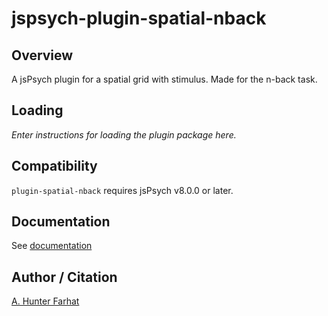 # jspsych-plugin-spatial-nback

## Overview

A jsPsych plugin for a spatial grid with stimulus. Made for the n-back task.

## Loading

*Enter instructions for loading the plugin package here.*

## Compatibility

`plugin-spatial-nback` requires jsPsych v8.0.0 or later.

## Documentation

See [documentation](/plugin-spatial-nback-ts/README.md)

## Author / Citation

[A. Hunter Farhat](github.com/farhat60)